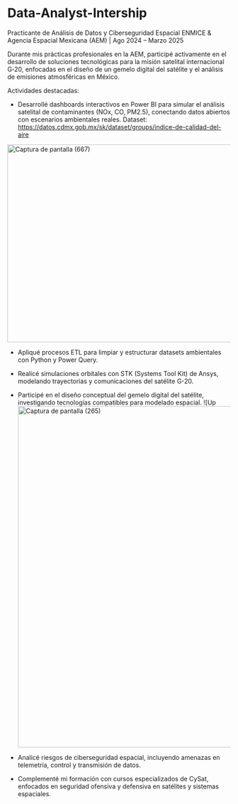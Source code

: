 # Data-Analyst-Intership
Practicante de Análisis de Datos y Ciberseguridad Espacial
ENMICE & Agencia Espacial Mexicana (AEM) | Ago 2024 – Marzo 2025

Durante mis prácticas profesionales en la AEM, participé activamente en el desarrollo de soluciones tecnológicas para la misión satelital internacional G‑20, enfocadas en el diseño de un gemelo digital del satélite y el análisis de emisiones atmosféricas en México.

Actividades destacadas:

- Desarrollé dashboards interactivos en Power BI para simular el análisis satelital de contaminantes (NOx, CO, PM2.5), conectando datos abiertos con escenarios ambientales reales.
  Dataset: https://datos.cdmx.gob.mx/sk/dataset/groups/indice-de-calidad-del-aire
<img width="850" height="445" alt="Captura de pantalla (667)" src="https://github.com/user-attachments/assets/5f3add51-f20c-4f32-865b-c21fc02b0f1e" />

- Apliqué procesos ETL para limpiar y estructurar datasets ambientales con Python y Power Query.

- Realicé simulaciones orbitales con STK (Systems Tool Kit) de Ansys, modelando trayectorias y comunicaciones del satélite G-20.

- Participé en el diseño conceptual del gemelo digital del satélite, investigando tecnologías compatibles para modelado espacial.
![Up<img width="1366" height="768" alt="Captura de pantalla (265)" src="https://github.com/user-attachments/assets/53a3fd92-cca0-4d1f-9433-46a80c0af6e1" />

- Analicé riesgos de ciberseguridad espacial, incluyendo amenazas en telemetría, control y transmisión de datos.

- Complementé mi formación con cursos especializados de CySat, enfocados en seguridad ofensiva y defensiva en satélites y sistemas espaciales.

